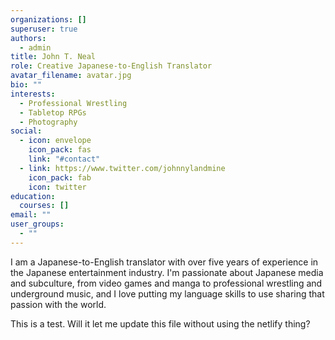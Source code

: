 ```yaml
---
organizations: []
superuser: true
authors:
  - admin
title: John T. Neal
role: Creative Japanese-to-English Translator
avatar_filename: avatar.jpg
bio: ""
interests:
  - Professional Wrestling
  - Tabletop RPGs
  - Photography
social:
  - icon: envelope
    icon_pack: fas
    link: "#contact"
  - link: https://www.twitter.com/johnnylandmine
    icon_pack: fab
    icon: twitter
education:
  courses: []
email: ""
user_groups:
  - ""
---
```

I am a Japanese-to-English translator with over five years of experience in the Japanese entertainment industry. I'm passionate about Japanese media and subculture, from video games and manga to professional wrestling and underground music, and I love putting my language skills to use sharing that passion with the world.

This is a test. Will it let me update this file without using the netlify thing?
